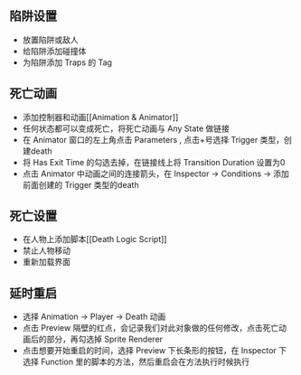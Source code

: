 ## 陷阱设置
+ 放置陷阱或敌人
+ 给陷阱添加碰撞体
+ 为陷阱添加 Traps 的 Tag

## 死亡动画
+ 添加控制器和动画[[Animation & Animator]]
+ 任何状态都可以变成死亡，将死亡动画与 Any State 做链接
+  在 Animator 窗口的左上角点击 Parameters , 点击+号选择 Trigger 类型，创建death
+ 将 Has Exit Time 的勾选去掉，在链接线上将 Transition Duration 设置为0
+ 点击 Animator 中动画之间的连接箭头，在 Inspector -> Conditions -> 添加前面创建的 Trigger 类型的death

## 死亡设置
+ 在人物上添加脚本[[Death Logic Script]]
+ 禁止人物移动
+ 重新加载界面

## 延时重启
+ 选择 Animation -> Player -> Death 动画
+ 点击 Preview 隔壁的红点，会记录我们对此对象做的任何修改，点击死亡动画后的部分，再勾选掉 Sprite Renderer
+ 点击想要开始重启的时间，选择 Preview 下长条形的按钮，在 Inspector 下选择 Function 里的脚本的方法，然后重启会在方法执行时候执行